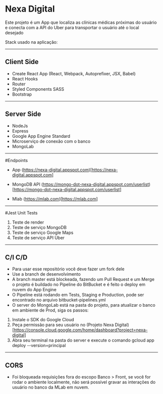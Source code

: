 # Nexa Digital
Este projeto é um App que localiza as clínicas médicas próximas do usuário e conecta com a API do Uber para transportar o usuário até o local desejado

Stack usado na aplicação:

----
## Client Side
* Create React App (React, Webpack, Autoprefixer, JSX, Babel)
* React Hooks
* Router
* Styled Components SASS
* Bootstrap

----
## Server Side
* NodeJs
* Express
* Google App Engine Standard 
* Microserviço de conexão com o banco
* MongoLab

----
#Endpoints
* App
    (https://nexa-digital.appspot.com)[https://nexa-digital.appspot.com]

* MongoDB API
    (https://mongo-dot-nexa-digital.appspot.com/userlist)[https://mongo-dot-nexa-digital.appspot.com/userlist]

* Mlab
	(https://mlab.com)[https://mlab.com]

----
#Jest Unit Tests
1. Teste de render
2. Teste de serviço MongoDB
3. Teste de serviço Google Maps
4. Teste de serviço API Uber

---
## C/I C/D
* Para usar esse repositório você deve fazer um fork dele
* Use a branch de desenvolvimento <development>
* A branch master está blockeada, fazendo um Pull Request e um Merge o projeto é buildado no Pipeline do BitBucket e é feito o deploy em nuvem do App Engine
* O Pipeline está rodando em Tests, Staging e Production, pode ser encontrado no arquivo bitbucket-pipelines.yml
* O server do MongoLab está na pasta <server> do projeto, para atualizar o banco em ambiente de Prod, siga os passos:
1. Instale o SDK do Google Cloud
2. Peça permissão para seu usuário no (Projeto Nexa Digital)[https://console.cloud.google.com/home/dashboard?project=nexa-digital]
3. Abra seu terminal na pasta do server e execute o comando
	gcloud app deploy --version=principal

---
## CORS
* Foi bloqueada requisições fora do escopo Banco > Front, se você for rodar o ambiente localmente, não será possível gravar as interações do usuário no banco da MLab em nuvem.